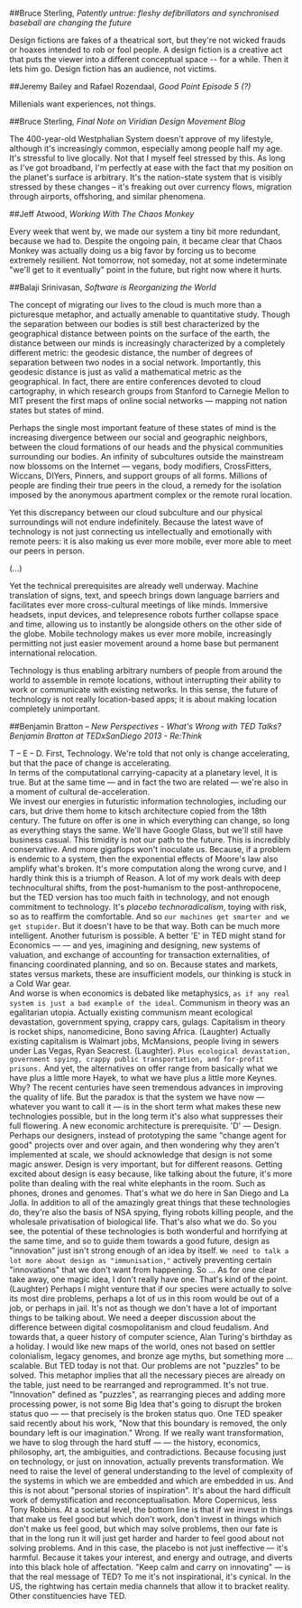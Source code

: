##Bruce Sterling, _Patently untrue: fleshy defibrillators and synchronised baseball are changing the future_

Design fictions are fakes of a theatrical sort, but they're not wicked frauds or hoaxes intended to rob or fool people. A design fiction is a creative act that puts the viewer into a different conceptual space -- for a while. Then it lets him go. Design fiction has an audience, not victims.

##Jeremy Bailey and Rafael Rozendaal, _Good Point Episode 5 (?)_

Millenials want experiences, not things.

##Bruce Sterling, _Final Note on Viridian Design Movement Blog_

The 400-year-old Westphalian System doesn't approve of my lifestyle, although it's increasingly common, especially among people half my age. It's stressful to live glocally. Not that I myself feel stressed by this. As long as I've got broadband, I'm perfectly at ease with the fact that my position on the planet's surface is arbitrary. It's the nation-state system that is visibly stressed by these changes – it's freaking out over currency flows, migration through airports, offshoring, and similar phenomena.



##Jeff Atwood, _Working With The Chaos Monkey_

Every week that went by, we made our system a tiny bit more redundant, because we had to. Despite the ongoing pain, it became clear that Chaos Monkey was actually doing us a big favor by forcing us to become extremely resilient. Not tomorrow, not someday, not at some indeterminate "we'll get to it eventually" point in the future, but right now where it hurts.



##Balaji Srinivasan, _Software is Reorganizing the World_

The concept of migrating our lives to the cloud is much more than a picturesque metaphor, and actually amenable to quantitative study. Though the separation between our bodies is still best characterized by the geographical distance between points on the surface of the earth, the distance between our minds is increasingly characterized by a completely different metric: the geodesic distance, the number of degrees of separation between two nodes in a social network. Importantly, this geodesic distance is just as valid a mathematical metric as the geographical. In fact, there are entire conferences devoted to cloud cartography, in which research groups from Stanford to Carnegie Mellon to MIT present the first maps of online social networks — mapping not nation states but states of mind.

Perhaps the single most important feature of these states of mind is the increasing divergence between our social and geographic neighbors, between the cloud formations of our heads and the physical communities surrounding our bodies. An infinity of subcultures outside the mainstream now blossoms on the Internet — vegans, body modifiers, CrossFitters, Wiccans, DIYers, Pinners, and support groups of all forms. Millions of people are finding their true peers in the cloud, a remedy for the isolation imposed by the anonymous apartment complex or the remote rural location.

Yet this discrepancy between our cloud subculture and our physical surroundings will not endure indefinitely. Because the latest wave of technology is not just connecting us intellectually and emotionally with remote peers: it is also making us ever more mobile, ever more able to meet our peers in person.

(...)

Yet the technical prerequisites are already well underway. Machine translation of signs, text, and speech brings down language barriers and facilitates ever more cross-cultural meetings of like minds. Immersive headsets, input devices, and telepresence robots further collapse space and time, allowing us to instantly be alongside others on the other side of the globe. Mobile technology makes us ever more mobile, increasingly permitting not just easier movement around a home base but permanent international relocation.

Technology is thus enabling arbitrary numbers of people from around the world to assemble in remote locations, without interrupting their ability to work or communicate with existing networks. In this sense, the future of technology is not really location-based apps; it is about making location completely unimportant.




##Benjamin Bratton – _New Perspectives - What's Wrong with TED Talks? Benjamin Bratton at TEDxSanDiego 2013 - Re:Think_

T – E – D. 
First, Technology. We're told that not only is change  accelerating, but that the pace of change  is accelerating.  
In terms of the computational carrying-capacity at a planetary level, it is true. But at the same time — and in fact the two are related — we're also in a moment of cultural de-acceleration.  
We invest our energies in futuristic information technologies, including our cars, but drive them home to kitsch architecture copied from the 18th century. The future on offer is one in which everything can change, so long as everything stays the same. We'll have Google Glass, but we'll still have business casual. This timidity is not our path to the future. This is incredibly conservative. And more gigaflops won't inoculate us. Because, if a problem is endemic to a system, then the exponential effects of Moore's law also amplify what's broken. It's more computation along the wrong curve, and I hardly think this is a triumph of Reason. 
A lot of my work deals with deep technocultural shifts, from the post-humanism to the post-anthropocene, but the TED version has too much faith in technology, and not enough commitment to technology. It's _placebo technoradicalism_, toying with risk, so as to reaffirm the comfortable. And so `our machines get smarter and we get stupider`. But it doesn't have to be that way. Both can be much more intelligent. Another futurism is possible. A better 'E' in TED might stand for Economics — — and yes, imagining and designing, new systems of valuation, and exchange of accounting for  transaction externalities, of financing coordinated planning,  and so on. Because states and markets, states versus markets, these are insufficient models, our thinking is stuck in a Cold War gear.  
And worse is when economics is debated like metaphysics, `as if any real system is just a bad example of the ideal`. 
Communism in theory was an egalitarian utopia. Actually existing communism meant ecological devastation, government spying, crappy cars, gulags. 
Capitalism in theory is rocket ships, nanomedicine, Bono saving Africa. (Laughter) 
Actually existing capitalism is Walmart jobs, McMansions, people living in sewers under Las Vegas, Ryan Seacrest. (Laughter).
`Plus ecological devastation, government spying, crappy public transportation, and for-profit prisons.` And yet, the alternatives on offer range from basically what we have plus a little more Hayek, to what we have plus a little more Keynes. Why? The recent centuries have seen tremendous advances in improving the quality of life. But the paradox is that the system we have now — whatever you want to call it — is in the short term what makes these new technologies possible, but in the long term it's also what suppresses their full flowering. A new economic architecture is prerequisite. 
'D' — Design. Perhaps our designers, instead of prototyping the same "change agent for good" projects over and over again, and then wondering why they aren't implemented at scale, we should acknowledge that design is not some magic answer. Design is very important, but for different reasons. 
Getting excited about design is easy because, like talking about the future, it's more polite than dealing with the real white elephants in the room. Such as phones, drones and genomes. That's what we do here in San Diego and La Jolla. In addition to all of the amazingly  great things that these technologies do, they're also the basis of NSA spying, flying robots killing people, and the wholesale privatisation of biological life. That's also what we do. 
So you see, the potential of these technologies is both wonderful and horrifying at the same time, and so to guide them towards a good future, design as "innovation" just isn't strong enough of an idea by itself. 
`We need to talk a lot more about design as "immunisation,"` actively preventing certain "innovations" that we don't want from happening. So ... As for one clear take away, one magic idea, I don't really have one. That's kind of the point. 
(Laughter) Perhaps I might venture that if our species were actually to solve its most dire problems, perhaps a lot of us in this room would be out of a job, or perhaps in jail. It's not as though we don't have a lot of important things to be talking about. We need a deeper discussion about the difference between digital cosmopolitanism and cloud feudalism. And towards that, a queer history of computer science, Alan Turing's birthday as a holiday. 
I would like new maps of the world, ones not based on settler colonialism, legacy genomes, and bronze age myths, but something more … scalable. But TED today is not that. Our problems are not "puzzles" to be solved. This metaphor implies that all the necessary pieces are already on the table, just need to be rearranged and reprogrammed. It's not true. "Innovation" defined as "puzzles", as rearranging pieces and adding more processing power, is not some Big Idea that's going to disrupt the broken status quo — — that precisely is the broken status quo. One TED speaker said recently about his work, "Now that this boundary is removed, the only boundary left is our imagination." Wrong. If we really want transformation, we have to slog through the hard stuff — — the history, economics, philosophy, art, the ambiguities, and contradictions. Because focusing just on technology, or just on innovation, actually prevents transformation. We need to raise the level of general understanding to the level of complexity of the systems in which we are embedded and which are embedded in us. And this is not about "personal stories of inspiration". It's about the hard difficult work of demystification and reconceptualisation. More Copernicus, less Tony Robbins. At a societal level, the bottom line is that if we invest in things that make us feel good but which don't work, don't invest in things which don't make us feel good, but which may solve problems, then our fate is that in the long run it will just get harder and harder to feel good about not solving problems. And in this case, the placebo is not just ineffective — it's harmful. Because it takes your interest, and energy and outrage, and diverts into this black hole  of affectation. "Keep calm and carry on innovating" — is that the real message of TED? To me it's not inspirational, it's cynical. In the US, the rightwing has certain media channels that allow it to bracket reality. Other constituencies have TED.